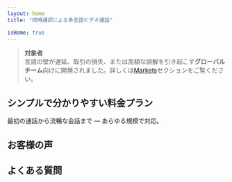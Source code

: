 ```yaml
---
layout: home
title: "同時通訳による多言語ビデオ通話"

isHome: true
---
```


<!-- text="同時音声翻訳によるビデオ通話" -->
<!-- text="教室での学習には何年もかかりますが、InterMindは今日、あらゆる言語でリアルタイムの理解を実現します" -->
<!-- text="**多言語**ビデオ会議と**音声**通訳" -->
<!-- title="ライブ**通訳**ビデオ会議" -->

<HeroSection
title="**どの**言語でも会話可能"
text="母国語で話せば、相手も同じ言語で話しているかのように聞こえます。">

<AuthButton text="その違いを体験する" buttonClass="brand"/>
<!-- <ContactFormModalNav buttonText="デモのリクエスト"/>
<NavButton to="#pricing" buttonClass="alt" buttonLabel="料金" /> -->
</HeroSection>

> **対象者**  
> 言語の壁が遅延、取引の損失、または高額な誤解を引き起こす**グローバルチーム**向けに開発されました。詳しくは[Markets](./product/overview/markets)セクションをご覧ください。

<span id="1"></span>
<FeatureBlock :card="{
  title: '翻訳 ≠ 理解。次世代のソリューション',
  details: '言語に関係なく、**あなたの声は聞かれ、理解される**—まるで同じ言語を話しているかのように。',
    items: [
      '⚡︎ 自然に、[リアルタイム](/product/how-it-works)で、字幕や遅延なし。',
      '✧ AIパワード通訳が、トーン、意図、業界固有の用語を捉えます。',
    ],
  link: './product/what-is-intermind',
  src: {
    light: '/1.png',
    dark: '/1.png',
  },
  inversion: false
}" />

<span id="2"></span>
<FeatureBlock :card="{
    title: '会議の中の頭脳',
    details: 'InterMindは多言語会議を明確で検索可能な知識に変換します。',
    items: [
      '🔍 **何でも質問できる** — AIが**全ての会議から**答えを見つけます。',
      '✧ タスク、担当者、期限を自動抽出。',
      '✧ どの言語でも即座に要点をまとめます。',
    ],
    link: '/product/how-it-works#🧩-deep-memory-deep-understanding',
    src: {
      light: '/2l.png',
      dark: '/2d.png',
    },
    inversion: true
  }" />

<span id="3"></span>
<FeatureBlock :card="{
    title: '単なる会話ではなく、本格的な会議のために設計',
    details: 'InterMindは**プロフェッショナルグレードのビデオ会議プラットフォーム**であり、軽量なアドオンやプラグインではありません。',
    items: [
      '✧ 1080p解像度、スマートノイズ抑制、スケジューリング、モデレーション、画面共有、録画、字幕、参加者チャット、カレンダー連携 — すべてが組み込まれ、すぐに使用可能です。',
    ],
    link: '/product/how-it-works',
    src: {
      light: '/3.png',
      dark: '/3.png',
    },
    inversion: false
  }" />

<span id="4"></span>
<FeatureBlock
  :card="{
    title: '重要な場面でのプライバシー',
    details:
      'InterMindは信頼が重要な会話のために構築されています — プライバシーとコントロールが最も重要な場面で。',
    items: [
      '⚡︎ [地域ベースのプライバシールーティング](/product/privacy-architecture) — EU、US、東南アジア',
      '✧ **データトレーニングなし**。第三者アクセスなし。'
    ],
    link: '/product/privacy-architecture',
    src: {
      light: '/4.png',
      dark: '/4.png',
    },
    inversion: true
  }"
/>

<span id="Pricing"></span>

## シンプルで分かりやすい料金プラン

最初の通話から流暢な会話まで — あらゆる規模で対応。

<PricingPlans :plans="[
  {
    title: '**ベーシック** 1ユーザー',
    price: '**無料**',
    details: '25回の無料ミーティング',
    items: [
      '**100**人参加可能なビデオミーティング [💬](#3)',
      'ユーザーあたり**30** GBのプール型ストレージ',
      'すべてのミーティングを検索可能 [💬](#2)',
      '同時通訳機能 [💬](#1)',
    ],
  },
  {
    title: '**プロ** 1-99ユーザー',
    price: '**¥2,000** /月/ユーザー、年間契約',
    details: 'または月額¥2,500',
    items: [
      '**150**人参加可能なビデオミーティング [💬](#3)',
      'ユーザーあたり**2** TBのプール型ストレージ',
      'すべてのミーティングを検索可能 [💬](#2)',
      '同時通訳機能 [💬](#1)',
    ],
  },
  {
    title: '**ビジネス** 1-250ユーザー',
    price: '**カスタム価格**',
    details: 'プライバシー重視の設計',
    items: [
      '**500**人参加可能なビデオミーティング [💬](#3)',
      'ユーザーあたり**5** TBのプール型ストレージ',
      'すべてのミーティングを検索可能 [💬](#2)',
      '同時通訳機能 [💬](#1)',
      '**地域ベースのプライバシールーティング** [💬](#4)',
      '**AIアシスタント**。人間らしい外見。自然な音声。(⍺版)',
    ],
  }
]">
<AuthButton text="無料で試す" buttonClass="alt"/>
<AuthButton text="今すぐ購入" buttonClass="brand"/>
<ContactFormModalNav buttonText="営業担当に相談" buttonClass="alt"/>
</PricingPlans>

<span id="Testimonials"></span>

## お客様の声

<AutoScrollTestimonials testimonialsUrl="/testimonials.json"/>

<span id="FAQ"></span>

## よくある質問

<AccordionGroup :items="
[
  {
    q: 'ライセンスユーザーと参加者の違いは何ですか？',
    a: '*ライセンスユーザー*は、無料または有料のミーティングライセンスを持ち、プラン内で会議をスケジュールできる人です。*参加者*は招待された人で、**アカウントやライセンスは不要**で、どのデバイスからでも**無料**で接続できます。'
  },
  {
    q: '1つのInterMindライセンスは何人まで使用できますか？',
    a: '*ライセンスユーザー*は**無制限の会議**を主催できます。複数のチームメンバーが同時に会議を主催する必要がある場合、それぞれが個別のライセンスが必要です。'
  },
  {
    q: '会議の最大時間はどれくらいですか？',
    a: 'すべてのプランで会議は最大**24時間**まで実施できます。'
  },
  {
    q: '主催できる会議の回数に制限はありますか？',
    a: '*無料基本*プランには**25回の無料会議**が含まれています。*Pro*と*Business*プランでは、より多くの参加者とコントロール機能付きで無制限の会議が可能です。'
  },
  {
    q: 'InterMindはデータのプライバシーとセキュリティをどのように確保していますか？',
    a: 'InterMindは**プライバシー重視**の設計です。すべてのデータは選択した地域—*EU、US、またはアジア*—で処理・保存されます。**GDPR、CCPA、UAE PDPL**に準拠し、コンテンツを学習や第三者アクセスに**使用することは一切ありません**。**地域ベースのプライバシールーティング**は*Business*プランで利用可能です。'
  },
  {
    q: 'プラン購入前にInterMindを試すことはできますか？',
    a: 'はい、可能です。*無料基本*プランでは、**25回の無料会議**を含む主要機能—**同時通訳**や**会議検索**を含む—に完全にアクセスできます。クレジットカードは不要です。いつでもアップグレード可能です。'
  },
  {
    q: 'サポートが必要な場合はどうすればよいですか？',
    a: '**ヘルプセンター**、**メール**、**ライブチャット**でサポートを利用できます。*Business*ユーザーは専任担当者による**優先サポート**を受けられます。'
  },
  {
    q: 'サブスクリプションの管理（アップグレード、ダウングレード、解約）はどのように行いますか？',
    a: '**アカウント設定**からいつでもプランを変更できます。変更は**即時**に反映されます。解約の場合、*月額プラン*は請求サイクル終了時に終了します。*年間プラン*は**日割り計算での返金**で解約できます。'
  },
  {
    q: 'InterMindは通訳でどの言語をサポートしていますか？',
    a: 'リアルタイム通訳で**100以上の言語**をサポートしています。言語リストは継続的に拡大中です—最新情報はウェブサイトでご確認ください。'
  },
  {
    q: 'InterMindをウェビナーや大規模イベントに使用できますか？',
    a: 'はい。*Pro*と*Business*プランは**大規模会議やウェビナー**に最適です—*Business*プランでは最大**500人の参加者**をサポートします。'
  }
]
"/>
